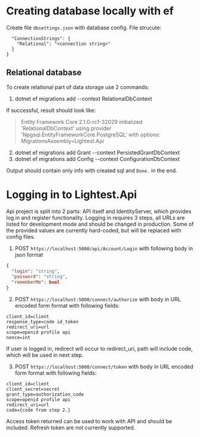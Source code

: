 # Creating database locally with ef
Create file `dbsettings.json` with database config. File strucute:
```{
  "ConnectionStrings": {
    "Relational": "<connection string>"
  }
}
```
## Relational database
To create relational part of data storage use 2 commands:
1. dotnet ef migrations add <Migration Name> --context RelationalDbContext

If successful, result should look like: 
> Entity Framework Core 2.1.0-rc1-32029 initialized 'RelationalDbContext' using provider 'Npgsql.EntityFrameworkCore.PostgreSQL' with options: MigrationsAssembly=Lightest.Api
2. dotnet ef migrations add Grant --context PersistedGrantDbContext
3. dotnet ef migrations add Config --context ConfigurationDbContext

Output should contain only info with created sql and `Done.` in the end.

# Logging in to Lightest.Api
Api project is split into 2 parts: API itself and IdentityServer, which provides log in and register functionality.
Logging in requires 3 steps, all URLs are listed for development mode and should be changed in production.
Some of the provided values are currently hard-coded, but will be replaced with config files.

1. POST `https://localhost:5000/api/Account/Login` with following body in json format
```json
{
  "login": "string",
  "password": "string",
  "rememberMe": bool
}
```
2. POST `https://localhost:5000/connect/authorize` with body in URL encoded form format with following fields:
```
client_id=client
response_type=code id_token
redirect_uri=url
scope=openid profile api
nonce=int
```
If user is logged in, redirect will occur to redirect_uri, path will include code, which will be used in next step.

3. POST `https://localhost:5000/connect/token` with body in URL encoded form format with following fields:
```
client_id=client
client_secret=secret
grant_type=authorization_code
scope=openid profile api
redirect_uri=url
code={code from step 2.}
```
Access token returned can be used to work with API and should be included. Refresh token are not currently supported.

